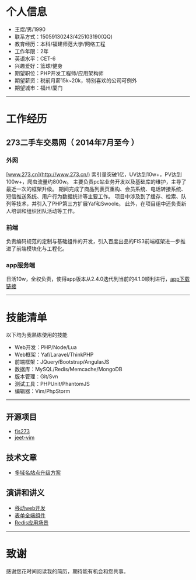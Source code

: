 
# 个人信息

 - 王煜/男/1990
 - 联系方式：15059130243/425103190(QQ)
 - 教育经历：本科/福建师范大学/网络工程
 - 工作年限：2年
 - 英语水平：CET-6
 - 兴趣爱好：篮球/健身
 - 期望职位：PHP开发工程师/应用架构师
 - 期望薪资：税前月薪15k~20k，特别喜欢的公司可例外
 - 期望城市：福州/厦门

---

# 工作经历

## 273二手车交易网（ 2014年7月至今 ）

### 外网
 [www.273.cn](http://www.273.cn/) 索引量突破1亿，UV达到10w+，PV达到100w+，爬虫流量约800w。
 主要负责pc站业务开发以及基础库的维护，主导了最近一次的框架升级。
 期间完成了商品列表页重构、会员系统、电话转接系统、短信推送系统、用户行为数据统计等主要工作。
 项目中涉及到了缓存、检索、队列等技术，并引入了PHP第三方扩展Yaf和Swoole。
 此外，在项目组中还负责新人培训和组织团队活动等工作。

### 前端
 负责编码规范的定制与基础组件的开发，引入百度出品的FIS3前端框架进一步推进了前端模块化与工程化。

### app服务端
 日活10w，全权负责，使得app版本从2.4.0迭代到当前的4.1.0顺利进行，[app下载链接](http://a.app.qq.com/o/simple.jsp?pkgname=cn.car273)

---

# 技能清单

 以下均为我熟练使用的技能

 - Web开发：PHP/Node/Lua
 - Web框架：Yaf/Laravel/ThinkPHP
 - 前端框架：JQuery/Bootstrap/AngularJS
 - 数据库：MySQL/Redis/Memcache/MongoDB
 - 版本管理：Git/Svn
 - 测试工具：PHPUnit/PhantomJS
 - 编辑器：Vim/PhpStorm

---

## 开源项目

 - [fis273](http://github.com/bug1024/fis273)
 - [jeet-vim](http://github.com/bug1024/jeet-vim)

## 技术文章

 - [多域名站点升级方案](https://github.com/bug1024/doc/blob/master/Blog/website-upgrade.md)

## 演讲和讲义

 - [移动web开发](https://github.com/bug1024/doc/blob/master/Slide/mobile-develop.ppt)
 - [表单全端组件](https://github.com/bug1024/doc/blob/master/Slide/form-validator.ppt)
 - [Redis应用场景](https://github.com/bug1024/doc/blob/master/Slide/redis-application.ppt)

---

# 致谢
 感谢您花时间阅读我的简历，期待能有机会和您共事。
